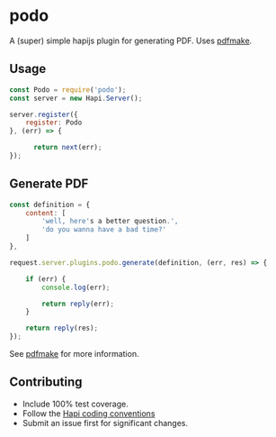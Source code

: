 # podo

A (super) simple hapijs plugin for generating PDF. Uses [pdfmake](http://pdfmake.org/).

## Usage
```js
const Podo = require('podo');
const server = new Hapi.Server();

server.register({
    register: Podo
}, (err) => {

      return next(err);
});
```

## Generate PDF
```js
const definition = {
    content: [
        'well, here's a better question.',
        'do you wanna have a bad time?'
    ]
},

request.server.plugins.podo.generate(definition, (err, res) => {

    if (err) {
        console.log(err);

        return reply(err);
    }

    return reply(res);
});
```
See [pdfmake](http://pdfmake.org/) for more information.

## Contributing
* Include 100% test coverage.
* Follow the [Hapi coding conventions](http://hapijs.com/styleguide)
* Submit an issue first for significant changes.


